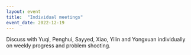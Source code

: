 ```yaml
---
layout: event
title:  "Individual meetings"
event_date: 2022-12-19
---
```


Discuss with Yuqi, Penghui, Sayyed, Xiao, Yilin and Yongxuan individually on weekly progress and problem shooting.